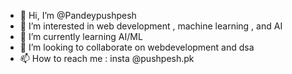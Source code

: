 - 👋 Hi, I’m @Pandeypushpesh
- 👀 I’m interested in web development , machine learning , and AI
- 🌱 I’m currently learning AI/ML
- 💞️ I’m looking to collaborate on webdevelopment and dsa
- 📫 How to reach me : insta @pushpesh.pk

<!---
Pandeypushpesh/Pandeypushpesh is a ✨ special ✨ repository because its `README.md` (this file) appears on your GitHub profile.
You can click the Preview link to take a look at your changes.
--->
